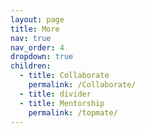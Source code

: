 ```yaml
---
layout: page
title: More
nav: true
nav_order: 4
dropdown: true
children:
  - title: Collaborate
    permalink: /Collaborate/
  - title: divider
  - title: Mentorship
    permalink: /topmate/
---
```

